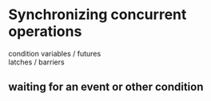 # Synchronizing concurrent operations
condition variables / futures  
latches / barriers  
## waiting for an event or other condition

